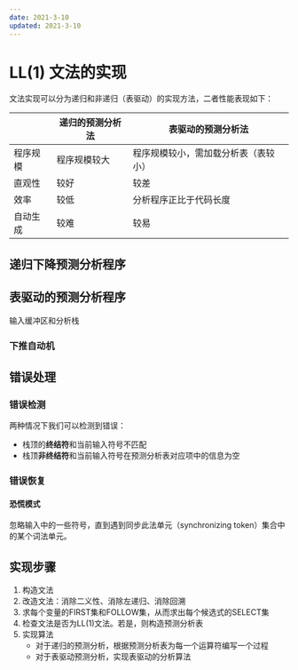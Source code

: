 ```yaml
---
date: 2021-3-10
updated: 2021-3-10
---
```


# LL(1) 文法的实现

文法实现可以分为递归和非递归（表驱动）的实现方法，二者性能表现如下：

|          | 递归的预测分析法 | 表驱动的预测分析法                   |
| -------- | ---------------- | ------------------------------------ |
| 程序规模 | 程序规模较大     | 程序规模较小，需加载分析表（表较小） |
| 直观性   | 较好             | 较差                                 |
| 效率     | 较低             | 分析程序正比于代码长度               |
| 自动生成 | 较难             | 较易                                 |

## 递归下降预测分析程序

## 表驱动的预测分析程序

输入缓冲区和分析栈

### 下推自动机

## 错误处理

### 错误检测

两种情况下我们可以检测到错误：

- 栈顶的**终结符**和当前输入符号不匹配
- 栈顶**非终结符**和当前输入符号在预测分析表对应项中的信息为空

### 错误恢复

#### 恐慌模式

忽略输入中的一些符号，直到遇到同步此法单元（synchronizing token）集合中的某个词法单元。

## 实现步骤

1. 构造文法
2. 改造文法：消除二义性、消除左递归、消除回溯
3. 求每个变量的FIRST集和FOLLOW集，从而求出每个候选式的SELECT集
4. 检查文法是否为LL(1)文法。若是，则构造预测分析表
5. 实现算法
   - 对于递归的预测分析，根据预测分析表为每一个运算符编写一个过程
   - 对于表驱动预测分析，实现表驱动的分析算法